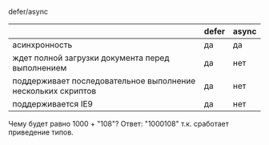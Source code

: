 defer/async

|                                                               | defer | async |
|---------------------------------------------------------------|-------|-------|
| асинхронность                                                 | да    | да    |
| ждет полной загрузки  документа перед выполнением             | да    | нет   |
| поддерживает последовательное  выполнение нескольких скриптов | да    | нет   |
| поддерживается  IE9                                           | да    | нет   |

Чему будет равно 1000 + "108"?
Ответ: "1000108" т.к. сработает приведение типов.
